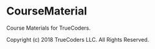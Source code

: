 # CourseMaterial

Course Materials for TrueCoders.

Copyright (c) 2018 TrueCoders LLC. All Rights Reserved.
